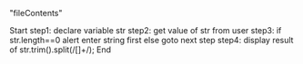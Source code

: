 "fileContents"

Start
step1: declare variable str 
step2: get value of str from user
step3: if str.length==0 alert enter string first else goto next step
step4: display result of  str.trim().split(/[]+/);
End